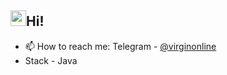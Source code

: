## <img src="https://user-images.githubusercontent.com/24693702/115998618-4dcf8580-a612-11eb-8c42-78079c0809f1.gif" width="25" height="25">Hi!


- 📫 How to reach me: Telegram - [@virginonline](https://t.me/virginonline)
- Stack - Java


